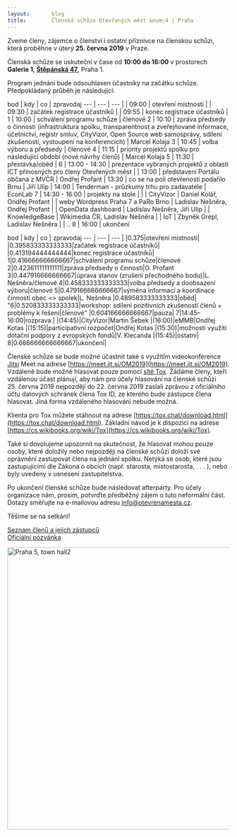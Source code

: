 ```yaml
---
layout:       blog
title:        Členská schůze Otevřených měst &num;4 | Praha
---
```

Zveme členy, zájemce o členství i ostatní příznivce na členskou schůzi, která proběhne v úterý **25. června 2019** v Praze.

Členská schůze se uskuteční v čase od **10:00 do 16:00** v prostorech **Galerie 1**, **[Štěpánská 47](https://www.openstreetmap.org/?mlat=50.07966&mlon=14.42564#map=17/50.07967/14.42564&layers=N)**, Praha 1.

Program jednání bude odsouhlasen účastníky na začátku schůze. Předpokládaný průběh je následující:

bod | kdy | co | zpravodaj
--- | --- | --- |
 | 09:00 | otevření místnosti |
 | 09:30 | začátek registrace účastníků |
 | 09:55 | konec registrace účastníků |
1 | 10:00 | schválení programu schůze | členové
2 | 10:10 | zpráva předsedy o činnosti (infrastruktura spolku, transparentnost a zveřejňované informace, účetnictví, registr smluv, CityVizor, Open Source web samosprávy, sdílení zkušeností, vystoupení na konferencích) | Marcel Kolaja
3 | 10:45 | volba výboru a předsedy | členové
4 | 11:15 | priority projektů spolku pro následující období (nové návrhy členů) | Marcel Kolaja
5 | 11:30 | přestávka/oběd |
6 | 13:00 - 14:30 | prezentace vybraných projektů z oblasti ICT přínosných pro členy Otevřených měst |
 | 13:00 | představení Portálu občana z MVČR | Ondřej Profant
 | 13:30 | co se na poli otevřenosti podařilo Brnu | Jiří Ulip
 | 14:00 | Tenderman - průzkumy trhu pro zadavatele | EconLab
7 | 14:30 - 16:00 | projekty na stole |
 | | CityVizor | Daniel Kolář, Ondřej Profant
 | | weby Wordpress Praha 7 a PaRo Brno | Ladislav Nešněra, Ondřej Profant
 | | OpenData dashboard | Ladislav Nešněra, Jiří Ulip
 | | KnowledgeBase | Wikimedia ČR, Ladislav Nešněra
 | | IoT | Zbyněk Grepl, Ladislav Nešněra
 | | ..
8 | 16:00 | ukončení

bod | kdy | co | zpravodaj
--- | --- | --- |
|0.375|otevření místnosti|
|0.395833333333333|začátek registrace účastníků|
|0.413194444444444|konec registrace účastníků|
1|0.416666666666667|schválení programu schůze|členové
2|0.423611111111111|zpráva předsedy o činnosti|O. Profant
3|0.447916666666667|úprava stanov (zrušení přechodného bodu)|L. Nešněra/členové
4|0.458333333333333|volba předsedy a doobsazení výboru|členové
5|0.479166666666667|výměna informací a koordinace činnosti obec <> spolek|L. Nešněra
|0.489583333333333|oběd|
"6|0.520833333333333|workshop:
 sdílení pozitivních zkušeností členů + problémy k řešení|členové"
|0.604166666666667|pauza|
7|14:45–16:00|rozprava:|
|(14:45)|CityVizor|Martin Šebek
|(16:00)|eMMB|Ondřej Kotas
|(15:15)|participativní rozpočet|Ondřej Kotas
|(15:30)|možnosti využití dotační podpory z evropských fondů|V. Klecanda
|(15:45)|ostatní|
8|0.666666666666667|ukončení|

Členské schůze se bude možné účastnit také s využitím videokonference [Jitsi](https://en.wikipedia.org/wiki/Jitsi) Meet na adrese [https://meet.jit.si/OM2019](https://meet.jit.si/OM2019). Vzdáleně bude možné hlasovat pouze pomocí [sítě Tox](https://cs.wikipedia.org/wiki/Tox). Žádáme členy, kteří vzdálenou účast plánují, aby nám pro účely hlasování na členské schůzi 25. června 2019 nejpozději do 22. června 2019 zaslali zprávou z oficiálního účtu datových schránek člena Tox ID, ze kterého bude zástupce člena hlasovat. Jiná forma vzdáleného hlasování nebude možná.

Klienta pro Tox můžete stáhnout na adrese [https://tox.chat/download.html](https://tox.chat/download.html).
Základní návod je k dispozici na adrese [https://cs.wikibooks.org/wiki/Tox](https://cs.wikibooks.org/wiki/Tox).

Také si dovolujeme upozornit na skutečnost, že hlasovat mohou pouze osoby, které doložily nebo nejpozději na členské schůzi doloží své oprávnění zastupovat člena na jednání spolku. Netýká se osob, které jsou zastupujícími dle Zákona o obcích (např. starosta, místostarosta, . . . ), nebo byly uvedeny v usnesení zastupitelstva.

Po ukončení členské schůze bude následovat afterparty. Pro účely organizace nám, prosím, potvrďte předběžný zájem o tuto neformální část. Dotazy směřujte na e-mailovou adresu  [info@otevrenamesta.cz](mailto:info@otevrenamesta.cz).

Těšíme se na setkání!



[Seznam členů a jejich zástupců](http://www.otevrenamesta.cz/clenstvi/#Seznam_členů)<br />
[Oficiální pozvánka](https://gitlab.com/otevrenamesta/documents/raw/master/schuze/2018_06_28/pozvanka/pozvanka.pdf)


<p><a title="Od Jan Záruba [GFDL (http://www.gnu.org/copyleft/fdl.html), CC-BY-SA-3.0 (http://creativecommons.org/licenses/by-sa/3.0/) nebo CC BY-SA 2.5 (https://creativecommons.org/licenses/by-sa/2.5)], z Wikimedia Commons" href="https://commons.wikimedia.org/wiki/File:Praha_5,_town_hall2.jpg"><img width="640" alt="Praha 5, town hall2" src="https://upload.wikimedia.org/wikipedia/commons/thumb/d/dd/Praha_5%2C_town_hall2.jpg/512px-Praha_5%2C_town_hall2.jpg"></a></p>